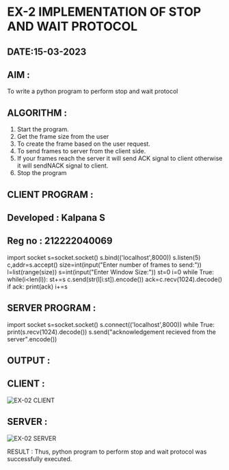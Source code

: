 # EX-2 IMPLEMENTATION OF STOP AND WAIT PROTOCOL

## DATE:15-03-2023

## AIM :
To write a python program to perform stop and wait protocol


## ALGORITHM :
1. Start the program.
2. Get the frame size from the user
3. To create the frame based on the user request.
4. To send frames to server from the client side.
5. If your frames reach the server it will send ACK signal to client otherwise it will sendNACK signal to client.
6. Stop the program


## CLIENT PROGRAM :
## Developed : Kalpana S
## Reg no : 212222040069
import socket
s=socket.socket()
s.bind(('localhost',8000))
s.listen(5)
c,addr=s.accept()
size=int(input("Enter number of frames to send:"))
l=list(range(size))
s=int(input("Enter Window Size:"))
st=0
i=0
while True:
	while(i<len(l)):
		st+=s
		c.send(str(l[i:st]).encode())
		ack=c.recv(1024).decode()
		if ack:
			print(ack)
			i+=s
## SERVER PROGRAM :
import socket
s=socket.socket()
s.connect(('localhost',8000))
while True:
	print(s.recv(1024).decode())
	s.send("acknowledgement recieved from the server".encode())


## OUTPUT :
## CLIENT :
![EX-02 CLIENT](https://github.com/Kalpanareshma/EX-2/assets/122040453/7a2b6672-98d7-4466-8968-41becc4d4635)
## SERVER :
![EX-02 SERVER](https://github.com/Kalpanareshma/EX-2/assets/122040453/760b4068-a257-4af8-8df4-4cdf3465772e)


RESULT :
Thus, python program to perform stop and wait protocol was successfully executed.




